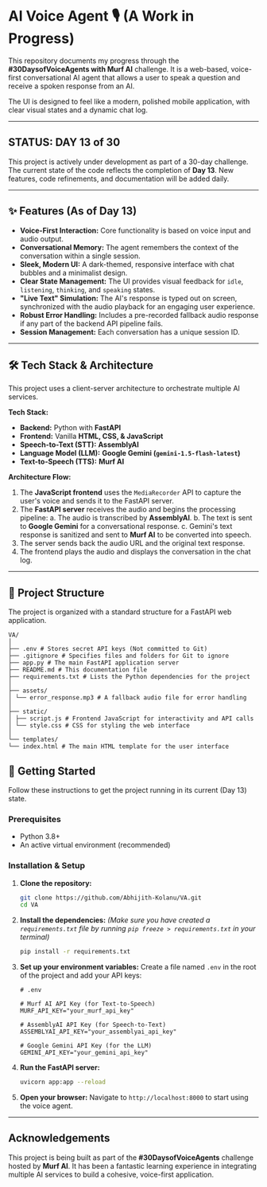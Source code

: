 # AI Voice Agent 🎙️ (A Work in Progress)

This repository documents my progress through the **#30DaysofVoiceAgents with Murf AI** challenge. It is a web-based, voice-first conversational AI agent that allows a user to speak a question and receive a spoken response from an AI.

The UI is designed to feel like a modern, polished mobile application, with clear visual states and a dynamic chat log.

---

##  STATUS: DAY 13 of 30

This project is actively under development as part of a 30-day challenge. The current state of the code reflects the completion of **Day 13**. New features, code refinements, and documentation will be added daily.

---

## ✨ Features (As of Day 13)

-   **Voice-First Interaction:** Core functionality is based on voice input and audio output.
-   **Conversational Memory:** The agent remembers the context of the conversation within a single session.
-   **Sleek, Modern UI:** A dark-themed, responsive interface with chat bubbles and a minimalist design.
-   **Clear State Management:** The UI provides visual feedback for `idle`, `listening`, `thinking`, and `speaking` states.
-   **"Live Text" Simulation:** The AI's response is typed out on screen, synchronized with the audio playback for an engaging user experience.
-   **Robust Error Handling:** Includes a pre-recorded fallback audio response if any part of the backend API pipeline fails.
-   **Session Management:** Each conversation has a unique session ID.

---

## 🛠️ Tech Stack & Architecture

This project uses a client-server architecture to orchestrate multiple AI services.

**Tech Stack:**
-   **Backend:** Python with **FastAPI**
-   **Frontend:** Vanilla **HTML, CSS, & JavaScript**
-   **Speech-to-Text (STT):** **AssemblyAI**
-   **Language Model (LLM):** **Google Gemini (`gemini-1.5-flash-latest`)**
-   **Text-to-Speech (TTS):** **Murf AI**

**Architecture Flow:**
1.  The **JavaScript frontend** uses the `MediaRecorder` API to capture the user's voice and sends it to the FastAPI server.
2.  The **FastAPI server** receives the audio and begins the processing pipeline:
    a. The audio is transcribed by **AssemblyAI**.
    b. The text is sent to **Google Gemini** for a conversational response.
    c. Gemini's text response is sanitized and sent to **Murf AI** to be converted into speech.
3.  The server sends back the audio URL and the original text response.
4.  The frontend plays the audio and displays the conversation in the chat log.

---

## 📁 Project Structure

The project is organized with a standard structure for a FastAPI web application.
```
VA/
│
├── .env # Stores secret API keys (Not committed to Git)
├── .gitignore # Specifies files and folders for Git to ignore
├── app.py # The main FastAPI application server
├── README.md # This documentation file
├── requirements.txt # Lists the Python dependencies for the project
│
├── assets/
│ └── error_response.mp3 # A fallback audio file for error handling
│
├── static/
│ ├── script.js # Frontend JavaScript for interactivity and API calls
│ └── style.css # CSS for styling the web interface
│
└── templates/
└── index.html # The main HTML template for the user interface
```
## 🚀 Getting Started

Follow these instructions to get the project running in its current (Day 13) state.

### Prerequisites

-   Python 3.8+
-   An active virtual environment (recommended)

### Installation & Setup

1.  **Clone the repository:**
    ```bash
    git clone https://github.com/Abhijith-Kolanu/VA.git
    cd VA
    ```

2.  **Install the dependencies:**
    *(Make sure you have created a `requirements.txt` file by running `pip freeze > requirements.txt` in your terminal)*
    ```bash
    pip install -r requirements.txt
    ```

3.  **Set up your environment variables:**
    Create a file named `.env` in the root of the project and add your API keys:
    ```env
    # .env

    # Murf AI API Key (for Text-to-Speech)
    MURF_API_KEY="your_murf_api_key"

    # AssemblyAI API Key (for Speech-to-Text)
    ASSEMBLYAI_API_KEY="your_assemblyai_api_key"

    # Google Gemini API Key (for the LLM)
    GEMINI_API_KEY="your_gemini_api_key"
    ```

4.  **Run the FastAPI server:**
    ```bash
    uvicorn app:app --reload
    ```

5.  **Open your browser:**
    Navigate to `http://localhost:8000` to start using the voice agent.

---

## Acknowledgements
This project is being built as part of the **#30DaysofVoiceAgents** challenge hosted by **Murf AI**. It has been a fantastic learning experience in integrating multiple AI services to build a cohesive, voice-first application.